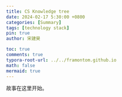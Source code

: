 ```yaml
---
title: CS Knowledge tree
date: 2024-02-17 5:30:00 +0800
categories: [Summary]
tags: [technology stack]
pin: true
author: 宋建昊

toc: true
comments: true
typora-root-url: ../../framontom.github.io
math: false
mermaid: true
---
```

故事在这里开始。
